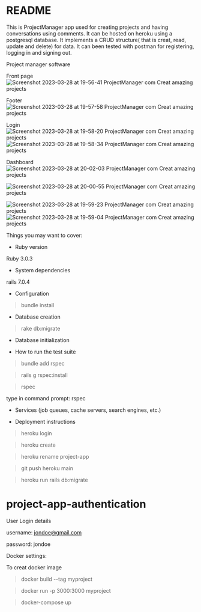 # README
This is ProjectManager app used for creating projects and having conversations using comments. It can be hosted on heroku using a postgresql database. It implements a CRUD structure( that is creat, read, update and delete) for data. It can been tested with postman for registering, logging in and signing out.



Project manager software


Front page
![Screenshot 2023-03-28 at 19-56-41 ProjectManager com Creat amazing projects](https://user-images.githubusercontent.com/129011467/228337046-12555e41-0632-4064-b0ba-dd417607f3d7.png)


Footer
![Screenshot 2023-03-28 at 19-57-58 ProjectManager com Creat amazing projects](https://user-images.githubusercontent.com/129011467/228337025-fd92a6d6-787d-44ab-a96a-ddd4f9a0b8e9.png)

Login
![Screenshot 2023-03-28 at 19-58-20 ProjectManager com Creat amazing projects](https://user-images.githubusercontent.com/129011467/228337018-2c8abdb1-9a0e-4a67-85d0-a1e57d8f10a7.png)
![Screenshot 2023-03-28 at 19-58-34 ProjectManager com Creat amazing projects](https://user-images.githubusercontent.com/129011467/228337010-49931973-241f-4aac-bcf5-9373ab618405.png)

Dashboard
![Screenshot 2023-03-28 at 20-02-03 ProjectManager com Creat amazing projects](https://user-images.githubusercontent.com/129011467/228336948-2e73964f-6806-40df-956b-c513a6fbb6e7.png)

![Screenshot 2023-03-28 at 20-00-55 ProjectManager com Creat amazing projects](https://user-images.githubusercontent.com/129011467/228336966-a3422ea7-47c5-4824-b922-e570a647f25e.png)


![Screenshot 2023-03-28 at 19-59-23 ProjectManager com Creat amazing projects](https://user-images.githubusercontent.com/129011467/228336992-090a4b98-642c-4438-a60f-2aa1c45de1f7.png)
![Screenshot 2023-03-28 at 19-59-04 ProjectManager com Creat amazing projects](https://user-images.githubusercontent.com/129011467/228337007-edf1b4dd-0ef3-4be5-a16c-f3aeeca1087e.png)


Things you may want to cover:

* Ruby version

Ruby 3.0.3


* System dependencies

rails 7.0.4


* Configuration

>bundle install


* Database creation
>rake db:migrate

* Database initialization


* How to run the test suite
>bundle add rspec

>rails g rspec:install

>rspec


type in command prompt: rspec 
* Services (job queues, cache servers, search engines, etc.)


* Deployment instructions
>heroku login

>heroku create

>heroku rename project-app

>git push heroku main

>heroku run rails db:migrate


# project-app-authentication

User Login details

username: jondoe@gmail.com

password: jondoe




Docker settings:

To creat docker image
>docker build --tag myproject

>docker run -p 3000:3000 myproject

>docker-compose up

